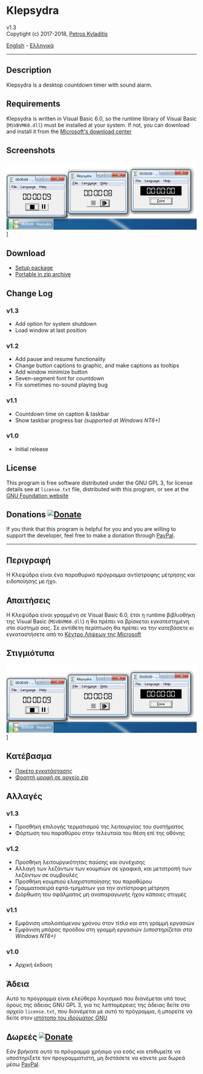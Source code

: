 # Klepsydra 
v1.3  
Copytight (c) 2017-2018, [Petros Kyladitis](http://www.multipetros.gr)  
  
[English](#en) - [Ελληνικά](#el)

---

## <a name="en"></a> Description
Klepsydra is a desktop countdown timer with sound alarm. 

## Requirements
Klepsydra is written in Visual Basic 6.0, so the runtime library of Visual Basic (`MSVBVM60.dll`) must be installed at your system. If not, you can download and install it from the [Microsoft's download center](http://www.microsoft.com/en-us/download/details.aspx?id=24417)

## Screenshots
![Screenshot](https://raw.githubusercontent.com/multipetros/klepsydra/master/screenshot.png)]

## Download
 * [Setup package](https://github.com/multipetros/klepsydra/releases/download/v1.3/klepsydra-1.3_setup.exe)
 * [Portable in zip archive](https://github.com/multipetros/klepsydra/releases/download/v1.3/klepsydra-1.3_bin.zip)


## Change Log
### v1.3
 * Add option for system shutdown
 * Load window at last position
### v1.2
 * Add pause and resume functionality
 * Change button captions to graphic, and make captions as tooltips
 * Add window minimize button
 * Seven-segment font for countdown
 * Fix sometimes no-sound playing bug
### v1.1
 * Countdown time on caption & taskbar
 * Show taskbar progress bar _(supported at Windows NT6+)_
### v1.0
 * Initial release

## License
This program is free software distributed under the GNU GPL 3, for license details see at `license.txt` file, distributed with this program, or see at the [GNU Foundation website](http://www.gnu.org/licenses/)

## Donations [![Donate](https://img.shields.io/badge/Donate-PayPal-green.svg)](https://www.paypal.me/PKyladitis)
If you think that this program is helpful for you and you are willing to support the developer, feel free to  make a donation through [PayPal](https://www.paypal.me/PKyladitis).  

---

## <a name="el"></a>  Περιγραφή
Η Κλεψύδρα είναι ένα παραθυρικό πρόγραμμα αντίστροφης μέτρησης και ειδοποίησης με ήχο.

## Απαιτήσεις
Η Κλεψύδρα είναι γραμμένη σε Visual Basic 6.0, έτσι η runtime βιβλιοθήκη της Visual Basic (`MSVBVM60.dll`) η θα πρέπει να βρίσκεται εγκατεστημένη στο σύστημά σας. Σε αντίθετη περίπτωση θα πρέπει να την κατεβάσετε κι εγκαταστήσετε από το [Κέντρο Λήψεων της Microsoft](http://www.microsoft.com/en-us/download/details.aspx?id=24417)

## Στιγμιότυπα
![Στιγμιότυπο](https://raw.githubusercontent.com/multipetros/klepsydra/master/screenshot.png)]

## Κατέβασμα
 * [Πακέτο εγκατάστασης](https://github.com/multipetros/klepsydra/releases/download/v1.3/klepsydra-1.3_setup.exe)
 * [Φορητή μορφή σε αρχείο zip](https://github.com/multipetros/klepsydra/releases/download/v1.3/klepsydra-1.3_bin.zip)

## Αλλαγές
### v1.3
 * Προσθήκη επιλογής τερματισμού της λειτουργίας του συστήματος
 * Φόρτωση του παραθύρου στην τελευταία του θέση επί της οθόνης
### v1.2
 * Προσθήκη λειτουργικότητας παύσης και συνέχισης
 * Αλλαγή των λεζάντων των κουμπιών σε γραφικά, και μετατροπή των λεζάντων σε συμβουλές
 * Προσθήκη κουμπιού ελαχιστοποίησης του παραθύρου
 * Γραμματοσειρά εφτά-τμημάτων για την αντίστροφη μέτρηση
 * Διόρθωση του σφάλματος μη αναπαραγωγής ήχου κάποιες στιγμές
### v1.1
 * Εμφάνιση υπολοιπόμενου χρόνου στον τίτλο και στη γραμμή εργασιών
 * Εμφάνιση μπάρας προόδου στη γραμμή εργασιών _(υποστηρίζεται στα Windows NT6+)_
### v1.0
 * Αρχική έκδοση

## Άδεια
Αυτό το πρόγραμμα είναι ελεύθερο λογισμικό που διανέμεται υπό τους όρους της άδειας GNU GPL 3, για τις λεπτομέρειες της άδειας δείτε στο αρχείο `license.txt`, που διανέμεται με αυτό το πρόγραμμα, ή μπορείτε να δείτε στον [ιστότοπο του ιδρύματος GNU](http://www.gnu.org/licenses/)

## Δωρεές [![Donate](https://img.shields.io/badge/Donate-PayPal-green.svg)](https://www.paypal.me/PKyladitis)
Εάν βρήκατε αυτό το πρόγραμμα χρήσιμο για εσάς και επιθυμείτε να υποστηρίξετε τον προγραμματιστή, μη διστάσετε να κάνετε μια δωρεά μέσω [PayPal](https://www.paypal.me/PKyladitis).

